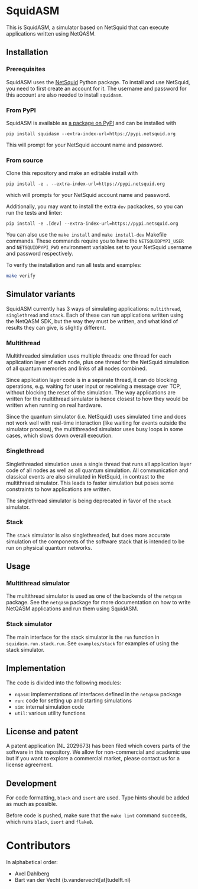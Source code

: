 # SquidASM

This is SquidASM, a simulator based on NetSquid that can execute applications written using NetQASM.

## Installation

### Prerequisites
SquidASM uses the [NetSquid](https://netsquid.org/) Python package.
To install and use NetSquid, you need to first create an account for it.
The username and password for this account are also needed to install `squidasm`.

### From PyPI
SquidASM is available as [a package on PyPI](https://pypi.org/project/squidasm/) and can be installed with
```
pip install squidasm --extra-index-url=https://pypi.netsquid.org
```

This will prompt for your NetSquid account name and password.

### From source
Clone this repository and make an editable install with

```
pip install -e . --extra-index-url=https://pypi.netsquid.org
```
which will prompts for your NetSquid account name and password.

Additionally, you may want to install the extra `dev` packackes, so you can run the tests and linter:

```
pip install -e .[dev] --extra-index-url=https://pypi.netsquid.org
```

You can also use the `make install` and `make install-dev` Makefile commands.
These commands require you to have the `NETSQUIDPYPI_USER` and
`NETSQUIDPYPI_PWD` environment variables set to your NetSquid username and password respectively.

To verify the installation and run all tests and examples:
```sh
make verify
```

## Simulator variants
SquidASM currently has 3 ways of simulating applications: `multithread`, `singlethread` and `stack`. Each of these can run applications written using the NetQASM SDK, but the way they must be written, and what kind of results they can give, is slightly different.

### Multithread
Multithreaded simulation uses multiple threads: one thread for each application layer of each node, plus one thread for the NetSquid simulation of all quantum memories and links of all nodes combined.

Since application layer code is in a separate thread, it can do blocking operations, e.g. waiting for user input or receiving a message over TCP, without blocking the reset of the simulation. The way applications are written for the multithread simulator is hence closest to how they would be written when running on real hardware.

Since the quantum simulator (i.e. NetSquid) uses simulated time and does not work well with real-time interaction (like waiting for events outside the simulator process), the multithreaded simulator uses busy loops in some cases, which slows down overall execution. 

### Singlethread
Singlethreaded simulation uses a single thread that runs all application layer code of all nodes as well as all quantum simulation. All communication and classical events are also simulated in NetSquid, in contrast to the multithread simulator. This leads to faster simulation but poses some constraints to how applications are written.

The singlethread simulator is being deprecated in favor of the `stack` simulator.

### Stack
The `stack` simulator is also singlethreaded, but does more accurate simulation of the components of the software stack that is intended to be run on physical quantum networks.


## Usage

### Multithread simulator
The multithread simulator is used as one of the backends of the `netqasm` package.
See the `netqasm` package for more documentation on how to write NetQASM applications and run them using SquidASM.

### Stack simulator
The main interface for the stack simulator is the `run` function in `squidasm.run.stack.run`. See `examples/stack` for examples of using the stack simulator.


## Implementation
The code is divided into the following modules:
- `nqasm`: implementations of interfaces defined in the `netqasm` package
- `run`: code for setting up and starting simulations
- `sim`: internal simulation code
- `util`: various utility functions


## License and patent
A patent application (NL 2029673) has been filed which covers parts of the
software in this repository. We allow for non-commercial and academic use but if
you want to explore a commercial market, please contact us for a license
agreement.


## Development

For code formatting, `black` and `isort` are used.
Type hints should be added as much as possible.

Before code is pushed, make sure that the `make lint` command succeeds, which runs `black`, `isort` and `flake8`.


# Contributors
In alphabetical order:
- Axel Dahlberg
- Bart van der Vecht (b.vandervecht[at]tudelft.nl)